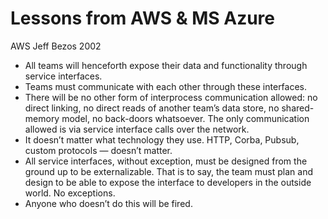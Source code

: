 # Lessons from AWS & MS Azure

AWS Jeff Bezos 2002
* All teams will henceforth expose their data and functionality through service interfaces.
* Teams must communicate with each other through these interfaces.
* There will be no other form of interprocess communication allowed: no direct linking, no direct reads of another team’s data store, no shared-memory model, no back-doors whatsoever. The only communication allowed is via service interface calls over the network.
* It doesn’t matter what technology they use. HTTP, Corba, Pubsub, custom protocols — doesn’t matter.
* All service interfaces, without exception, must be designed from the ground up to be externalizable. That is to say, the team must plan and design to be able to expose the interface to developers in the outside world. No exceptions.
* Anyone who doesn’t do this will be fired.
